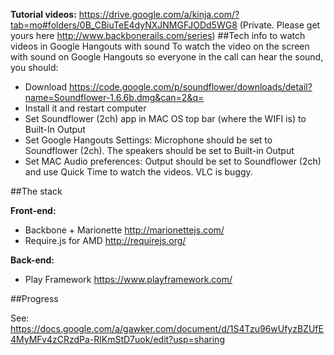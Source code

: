 **Tutorial videos:** 
https://drive.google.com/a/kinja.com/?tab=mo#folders/0B_CBiuTeE4dyNXJNMGFJODd5WG8 (Private. Please get yours here http://www.backbonerails.com/series)
##Tech info to watch videos in Google Hangouts with sound
To watch the video on the screen with sound on Google Hangouts so everyone in the call can hear the sound, you should:
- Download https://code.google.com/p/soundflower/downloads/detail?name=Soundflower-1.6.6b.dmg&can=2&q=
- Install it and restart computer
- Set Soundflower (2ch) app in MAC OS top bar (where the WIFI is) to Built-In Output
- Set Google Hangouts Settings: Microphone should be set to Soundflower (2ch). The speakers should be set to Built-in Output
- Set MAC Audio preferences: Output should be set to Soundflower (2ch) and use Quick Time to watch the videos. VLC is buggy.

##The stack

**Front-end:**
- Backbone + Marionette http://marionettejs.com/
- Require.js for AMD http://requirejs.org/

**Back-end:**
- Play Framework https://www.playframework.com/

##Progress

See: https://docs.google.com/a/gawker.com/document/d/1S4Tzu96wUfyzBZUfE4MyMFv4zCRzdPa-RlKmStD7uok/edit?usp=sharing

